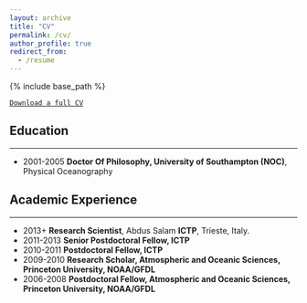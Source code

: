 ```yaml
---
layout: archive
title: "CV"
permalink: /cv/
author_profile: true
redirect_from:
  - /resume
---
```


{% include base_path %}

[`Download a full CV`](/files/RiccardoFarnetiCV.pdf)

## Education
___
* 2001-2005 __Doctor Of Philosophy, University of Southampton (NOC)__, Physical Oceanography

## Academic Experience
___
* 2013+ __Research Scientist__, Abdus Salam __ICTP__, Trieste, Italy.
* 2011-2013 __Senior Postdoctoral Fellow, ICTP__
* 2010-2011 __Postdoctoral Fellow, ICTP__
* 2009-2010 __Research Scholar, Atmospheric and Oceanic Sciences, Princeton University, NOAA/GFDL__
* 2006-2008 __Postdoctoral Fellow, Atmospheric and Oceanic Sciences, Princeton University, NOAA/GFDL__


  

  

  
